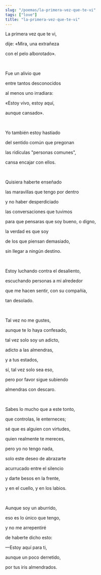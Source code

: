```yaml
---
slug: "/poemas/la-primera-vez-que-te-vi"
tags: ["love"]
title: "la-primera-vez-que-te-vi"
---
```

La primera vez que te vi,

dije: «Mira, una extrañeza

con el pelo alborotado».

&nbsp;

Fue un alivio que

entre tantos desconocidos

al menos uno irradiara:

«Estoy vivo, estoy aquí,

aunque cansado».

&nbsp;

Yo también estoy hastiado

del sentido común que pregonan

las ridículas "personas comunes",

cansa encajar con ellos.

&nbsp;

Quisiera haberte enseñado

las maravillas que tengo por dentro

y no haber desperdiciado

las conversaciones que tuvimos

para que pensaras que soy bueno, o digno,

la verdad es que soy

de los que piensan demasiado,

sin llegar a ningún destino.

&nbsp;

Estoy luchando contra el desaliento,

escuchando personas a mi alrededor

que me hacen sentir, con su compañía,

tan desolado.

&nbsp;

Tal vez no me gustes,

aunque te lo haya confesado,

tal vez solo soy un adicto,

adicto a las almendras,

y a tus estados,

sí, tal vez solo sea eso,

pero por favor sigue subiendo

almendras con descaro.

&nbsp;

Sabes lo mucho que a este tonto,

que controlas, le enterneces;

sé que es alguien con virtudes,

quien realmente te mereces,

pero yo no tengo nada,

solo este deseo de abrazarte

acurrucado entre el silencio

y darte besos en la frente,

y en el cuello, y en los labios.

&nbsp;

Aunque soy un aburrido,

eso es lo único que tengo,

y no me arrepentiré

de haberte dicho esto:

—Estoy aquí para ti,

aunque un poco derretido,

por tus iris almendrados.